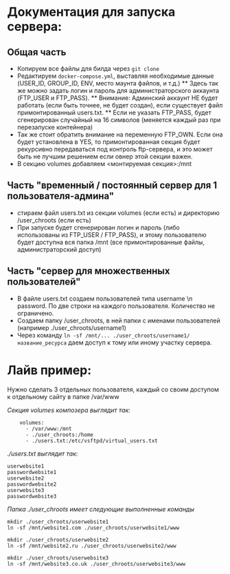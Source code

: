 # Документация для запуска сервера:
## Общая часть
* Копируем все файлы для билда через `git clone`
* Редактируем `docker-compose.yml`, выставляя необходимые данные (USER_ID, GROUP_ID, ENV, место маунта файлов, и т.д.)
** Здесь так же можно задать логин и пароль для администраторского аккаунта (FTP_USER и FTP_PASS).
** Внимание: Админский аккаунт НЕ будет работать (если быть точнее, не будет создан), если существует файл примонтированный users.txt.
** Если не указать FTP_PASS, будет сгенерирован случайный на 16 символов (меняется каждый раз при перезапуске контейнера)
* Так же стоит обратить внимание на переменную FTP_OWN. Если она будет установлена в YES, то примонтированная секция будет рекурсивно передаваться под контроль ftp-сервера, и это может быть не лучшим решением если овнер этой секции важен.
* В секцию volumes добавляем <монтируемая секция>:/mnt

## Часть "временный / постоянный сервер для 1 пользователя-админа"
* стираем файл users.txt из секции volumes (если есть) и директорию /user_chroots (если есть)
* При запуске будет сгенерирован логин и пароль (либо использованы из FTP_USER / FTP_PASS), и этому пользователю будет доступна вся папка /mnt (все примонтированные файлы, администраторский доступ)

## Часть "сервер для множественных пользователей"
* В файле users.txt создаем пользователей типа username \n password. По две строки на каждого пользователя. Количество не ограничено.
* Создаем папку /user_chroots, в ней папки с именами пользователей (например ./user_chroots/username1)
* Через команду `ln -sf /mnt/... ./user_chroots/username1/название_ресурса` даем доступ к тому или иному участку сервера.


# Лайв пример:
Нужно сделать 3 отдельных пользователя, каждый со своим доступом к отдельному сайту в папке /var/www

*Секция volumes композера выглядит так:*
```
    volumes:
      - /var/www:/mnt
      - ./user_chroots:/home
      - ./users.txt:/etc/vsftpd/virtual_users.txt
```

*./users.txt выглядит так:*
```
userwebsite1
passwordwebsite1
userwebsite2
passwordwebsite2
userwebsite3
passwordwebsite3
```

*Папка ./user_chroots имеет следующие выполненные команды*
```
mkdir ./user_chroots/userwebsite1
ln -sf /mnt/website1.com ./user_chroots/userwebsite1/www

mkdir ./user_chroots/userwebsite2
ln -sf /mnt/website2.ru ./user_chroots/userwebsite2/www

mkdir ./user_chroots/userwebsite3
ln -sf /mnt/website3.co.uk ./user_chroots/userwebsite3/www
```